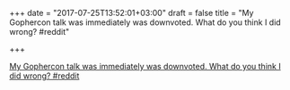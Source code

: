 +++
date = "2017-07-25T13:52:01+03:00"
draft = false
title = "My Gophercon talk was immediately was downvoted. What do you think I did wrong?  #reddit"

+++

<p><a href="https://t.co/m5pdVBrSgT">My Gophercon talk was immediately was downvoted. What do you think I did wrong?  #reddit</a></p>